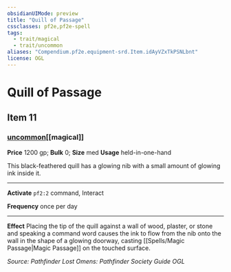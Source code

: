 ```yaml
---
obsidianUIMode: preview
title: "Quill of Passage"
cssclasses: pf2e,pf2e-spell
tags:
  - trait/magical
  - trait/uncommon
aliases: "Compendium.pf2e.equipment-srd.Item.idAyVZxTkPSNLbnt"
license: OGL
---
```

# Quill of Passage
## Item 11
### [uncommon](uncommon "Uncommon Rarity Trait")[[magical]]


**Price** 1200 gp; 
**Bulk** 0; **Size** med
**Usage** held-in-one-hand

This black-feathered quill has a glowing nib with a small amount of glowing ink inside it.

* * *

**Activate** `pf2:2` command, Interact

**Frequency** once per day

* * *

**Effect** Placing the tip of the quill against a wall of wood, plaster, or stone and speaking a command word causes the ink to flow from the nib onto the wall in the shape of a glowing doorway, casting [[Spells/Magic Passage|Magic Passage]] on the touched surface.

*Source: Pathfinder Lost Omens: Pathfinder Society Guide*
*OGL*